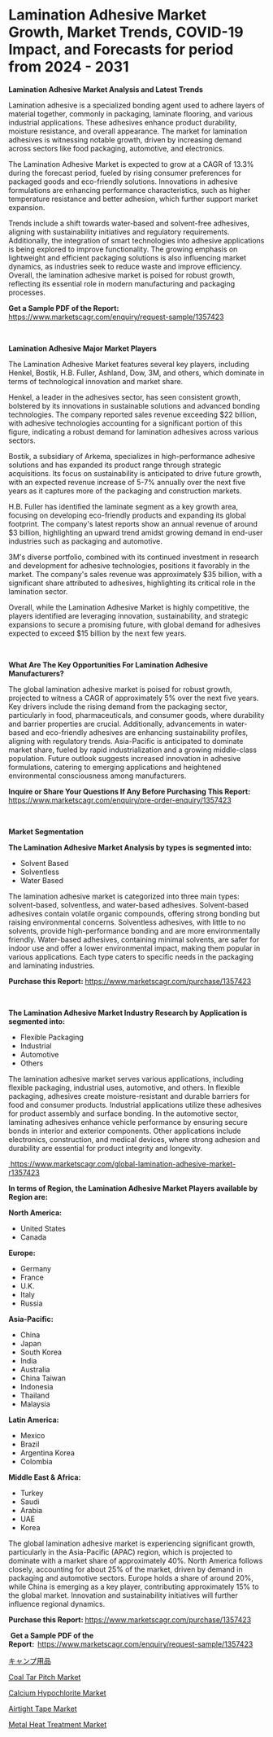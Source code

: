 <p><h1>Lamination Adhesive Market Growth, Market Trends, COVID-19 Impact, and Forecasts for period from 2024 - 2031</h1></p><p><strong>Lamination Adhesive Market Analysis and Latest Trends</strong></p>
<p><p>Lamination adhesive is a specialized bonding agent used to adhere layers of material together, commonly in packaging, laminate flooring, and various industrial applications. These adhesives enhance product durability, moisture resistance, and overall appearance. The market for lamination adhesives is witnessing notable growth, driven by increasing demand across sectors like food packaging, automotive, and electronics.</p><p>The Lamination Adhesive Market is expected to grow at a CAGR of 13.3% during the forecast period, fueled by rising consumer preferences for packaged goods and eco-friendly solutions. Innovations in adhesive formulations are enhancing performance characteristics, such as higher temperature resistance and better adhesion, which further support market expansion. </p><p>Trends include a shift towards water-based and solvent-free adhesives, aligning with sustainability initiatives and regulatory requirements. Additionally, the integration of smart technologies into adhesive applications is being explored to improve functionality. The growing emphasis on lightweight and efficient packaging solutions is also influencing market dynamics, as industries seek to reduce waste and improve efficiency. Overall, the lamination adhesive market is poised for robust growth, reflecting its essential role in modern manufacturing and packaging processes.</p></p>
<p><strong>Get a Sample PDF of the Report:&nbsp;</strong> <a href="https://www.marketscagr.com/enquiry/request-sample/1357423">https://www.marketscagr.com/enquiry/request-sample/1357423</a></p>
<p>&nbsp;</p>
<p><strong>Lamination Adhesive Major Market Players</strong></p>
<p><p>The Lamination Adhesive Market features several key players, including Henkel, Bostik, H.B. Fuller, Ashland, Dow, 3M, and others, which dominate in terms of technological innovation and market share. </p><p>Henkel, a leader in the adhesives sector, has seen consistent growth, bolstered by its innovations in sustainable solutions and advanced bonding technologies. The company reported sales revenue exceeding $22 billion, with adhesive technologies accounting for a significant portion of this figure, indicating a robust demand for lamination adhesives across various sectors.</p><p>Bostik, a subsidiary of Arkema, specializes in high-performance adhesive solutions and has expanded its product range through strategic acquisitions. Its focus on sustainability is anticipated to drive future growth, with an expected revenue increase of 5-7% annually over the next five years as it captures more of the packaging and construction markets.</p><p>H.B. Fuller has identified the laminate segment as a key growth area, focusing on developing eco-friendly products and expanding its global footprint. The company's latest reports show an annual revenue of around $3 billion, highlighting an upward trend amidst growing demand in end-user industries such as packaging and automotive.</p><p>3M's diverse portfolio, combined with its continued investment in research and development for adhesive technologies, positions it favorably in the market. The company's sales revenue was approximately $35 billion, with a significant share attributed to adhesives, highlighting its critical role in the lamination sector.</p><p>Overall, while the Lamination Adhesive Market is highly competitive, the players identified are leveraging innovation, sustainability, and strategic expansions to secure a promising future, with global demand for adhesives expected to exceed $15 billion by the next few years.</p></p>
<p>&nbsp;</p>
<p><strong>What Are The Key Opportunities For Lamination Adhesive Manufacturers?</strong></p>
<p><p>The global lamination adhesive market is poised for robust growth, projected to witness a CAGR of approximately 5% over the next five years. Key drivers include the rising demand from the packaging sector, particularly in food, pharmaceuticals, and consumer goods, where durability and barrier properties are crucial. Additionally, advancements in water-based and eco-friendly adhesives are enhancing sustainability profiles, aligning with regulatory trends. Asia-Pacific is anticipated to dominate market share, fueled by rapid industrialization and a growing middle-class population. Future outlook suggests increased innovation in adhesive formulations, catering to emerging applications and heightened environmental consciousness among manufacturers.</p></p>
<p><strong>Inquire or Share Your Questions If Any Before Purchasing This Report:</strong> <a href="https://www.marketscagr.com/enquiry/pre-order-enquiry/1357423">https://www.marketscagr.com/enquiry/pre-order-enquiry/1357423</a></p>
<p>&nbsp;</p>
<p><strong>Market Segmentation</strong></p>
<p><strong>The Lamination Adhesive Market Analysis by types is segmented into:</strong></p>
<p><ul><li>Solvent Based</li><li>Solventless</li><li>Water Based</li></ul></p>
<p><p>The lamination adhesive market is categorized into three main types: solvent-based, solventless, and water-based adhesives. Solvent-based adhesives contain volatile organic compounds, offering strong bonding but raising environmental concerns. Solventless adhesives, with little to no solvents, provide high-performance bonding and are more environmentally friendly. Water-based adhesives, containing minimal solvents, are safer for indoor use and offer a lower environmental impact, making them popular in various applications. Each type caters to specific needs in the packaging and laminating industries.</p></p>
<p><strong>Purchase this Report:&nbsp;</strong><a href="https://www.marketscagr.com/purchase/1357423">https://www.marketscagr.com/purchase/1357423</a></p>
<p>&nbsp;</p>
<p><strong>The Lamination Adhesive Market Industry Research by Application is segmented into:</strong></p>
<p><ul><li>Flexible Packaging</li><li>Industrial</li><li>Automotive</li><li>Others</li></ul></p>
<p><p>The lamination adhesive market serves various applications, including flexible packaging, industrial uses, automotive, and others. In flexible packaging, adhesives create moisture-resistant and durable barriers for food and consumer products. Industrial applications utilize these adhesives for product assembly and surface bonding. In the automotive sector, laminating adhesives enhance vehicle performance by ensuring secure bonds in interior and exterior components. Other applications include electronics, construction, and medical devices, where strong adhesion and durability are essential for product integrity and longevity.</p></p>
<p><a href="https://www.marketscagr.com/global-lamination-adhesive-market-r1357423">&nbsp;https://www.marketscagr.com/global-lamination-adhesive-market-r1357423</a></p>
<p><strong>In terms of Region, the Lamination Adhesive Market Players available by Region are:</strong></p>
<p>
    <p> <strong> North America: </strong>
        <ul>
            <li>United States</li>
            <li>Canada</li>
        </ul>
        </p> 
    <p> <strong> Europe: </strong>
        <ul>
            <li>Germany</li>
            <li>France</li>
            <li>U.K.</li>
            <li>Italy</li>
            <li>Russia</li>
        </ul>
        </p> 
    <p> <strong> Asia-Pacific: </strong>
        <ul>
            <li>China</li>
            <li>Japan</li>
            <li>South Korea</li>
            <li>India</li>
            <li>Australia</li>
            <li>China Taiwan</li>
            <li>Indonesia</li>
            <li>Thailand</li>
            <li>Malaysia</li>
        </ul>
        </p> 
    <p> <strong> Latin America: </strong>
        <ul>
            <li>Mexico</li>
            <li>Brazil</li>
            <li>Argentina Korea</li>
            <li>Colombia</li>
        </ul>
        </p> 
    <p> <strong> Middle East & Africa: </strong>
        <ul>
            <li>Turkey</li>
            <li>Saudi</li>
            <li>Arabia</li>
            <li>UAE</li>
            <li>Korea</li>
        </ul>
    </p>
    </p>
<p><p>The global lamination adhesive market is experiencing significant growth, particularly in the Asia-Pacific (APAC) region, which is projected to dominate with a market share of approximately 40%. North America follows closely, accounting for about 25% of the market, driven by demand in packaging and automotive sectors. Europe holds a share of around 20%, while China is emerging as a key player, contributing approximately 15% to the global market. Innovation and sustainability initiatives will further influence regional dynamics.</p></p>
<p><strong>Purchase this Report: </strong><a href="https://www.marketscagr.com/purchase/1357423">https://www.marketscagr.com/purchase/1357423</a></p>
<p>&nbsp;<strong>Get a Sample PDF of the Report:&nbsp;&nbsp;</strong><a href="https://www.marketscagr.com/enquiry/request-sample/1357423">https://www.marketscagr.com/enquiry/request-sample/1357423</a></p>
<p><strong></strong></p>
<p><p><a href="https://medium.com/@hardee896542024/camping-equipments-market-%E3%81%AF-%E3%82%B3%E3%82%B9%E3%83%88%E7%AE%A1%E7%90%86%E3%81%A8%E5%8A%B9%E7%8E%87%E5%90%91%E4%B8%8A%E3%82%92%E5%84%AA%E5%85%88%E3%81%97%E3%81%BE%E3%81%99-%E3%81%95%E3%82%89%E3%81%AB-%E5%A0%B1%E5%91%8A%E6%9B%B8%E3%81%AF%E5%B8%82%E5%A0%B4%E3%81%AE%E9%9C%80%E8%A6%81%E9%9D%A2%E3%81%A8%E4%BE%9B%E7%B5%A6%E9%9D%A2%E3%81%AE%E4%B8%A1%E6%96%B9%E3%82%92%E3%82%AB%E3%83%90%E3%83%BC%E3%81%97%E3%81%A6%E3%81%84%E3%81%BE%E3%81%99-camping-equipments-dc12d6b5bb6f">キャンプ用品</a></p><p><a href="https://issuu.com/reportprime-2/docs/coal-tar-pitch-market-size-2030.ppt_56ecaff4e29a1f">Coal Tar Pitch Market</a></p><p><a href="https://issuu.com/reportprime-2/docs/calcium-hypochlorite-market-size-20_0a2d4784e33aa5">Calcium Hypochlorite Market</a></p><p><a href="https://www.linkedin.com/pulse/airtight-tape-market-indicators-size-regional-breakdown-4t9kc?trackingId=1TeYJhK4S1aMNteStagbPQ%3D%3D">Airtight Tape Market</a></p><p><a href="https://www.linkedin.com/pulse/global-metal-heat-treatment-market-exploring-share-trends-future-qnozc?trackingId=NA4b0NRSRXOCNb2rVEAgYA%3D%3D">Metal Heat Treatment Market</a></p></p>